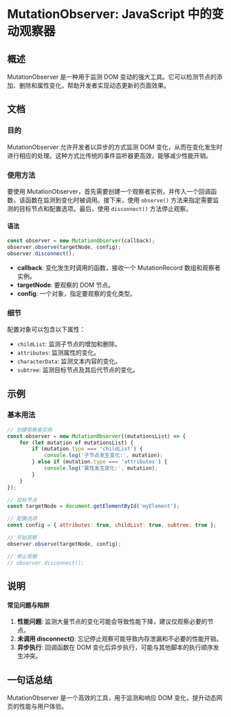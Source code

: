 <!--
Meta Description: # MutationObserver: JavaScript 中的变动观察器 ## 概述 MutationObserver 是一种用于监测 DOM 变动的强大工具。它可以检测节点的添加、删除和属性变化，帮助开发者实现动态更新的页面效果。 ## 文档 ### 目的 MutationObserver 允...
Meta Keywords: mutationobserver, observer, dom, mutation, disconnect
-->

# MutationObserver: JavaScript 中的变动观察器

## 概述
MutationObserver 是一种用于监测 DOM 变动的强大工具。它可以检测节点的添加、删除和属性变化，帮助开发者实现动态更新的页面效果。

## 文档
### 目的
MutationObserver 允许开发者以异步的方式监测 DOM 变化，从而在变化发生时进行相应的处理。这种方式比传统的事件监听器更高效，能够减少性能开销。

### 使用方法
要使用 MutationObserver，首先需要创建一个观察者实例，并传入一个回调函数，该函数在监测到变化时被调用。接下来，使用 `observe()` 方法来指定需要监测的目标节点和配置选项。最后，使用 `disconnect()` 方法停止观察。

#### 语法
```javascript
const observer = new MutationObserver(callback);
observer.observe(targetNode, config);
observer.disconnect();
```

- **callback**: 变化发生时调用的函数，接收一个 MutationRecord 数组和观察者实例。
- **targetNode**: 要观察的 DOM 节点。
- **config**: 一个对象，指定要观察的变化类型。

### 细节
配置对象可以包含以下属性：
- `childList`: 监测子节点的增加和删除。
- `attributes`: 监测属性的变化。
- `characterData`: 监测文本内容的变化。
- `subtree`: 监测目标节点及其后代节点的变化。

## 示例
### 基本用法
```javascript
// 创建观察者实例
const observer = new MutationObserver((mutationsList) => {
    for (let mutation of mutationsList) {
        if (mutation.type === 'childList') {
            console.log('子节点发生变化:', mutation);
        } else if (mutation.type === 'attributes') {
            console.log('属性发生变化:', mutation);
        }
    }
});

// 目标节点
const targetNode = document.getElementById('myElement');

// 配置选项
const config = { attributes: true, childList: true, subtree: true };

// 开始观察
observer.observe(targetNode, config);

// 停止观察
// observer.disconnect();
```

## 说明
#### 常见问题与陷阱
1. **性能问题**: 监测大量节点的变化可能会导致性能下降，建议仅观察必要的节点。
2. **未调用 disconnect()**: 忘记停止观察可能导致内存泄漏和不必要的性能开销。
3. **异步执行**: 回调函数在 DOM 变化后异步执行，可能与其他脚本的执行顺序发生冲突。

## 一句话总结
MutationObserver 是一个高效的工具，用于监测和响应 DOM 变化，提升动态网页的性能与用户体验。